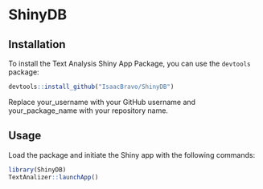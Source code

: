 # ShinyDB

## Installation

To install the Text Analysis Shiny App Package, you can use the `devtools` package:

``` r
devtools::install_github("IsaacBravo/ShinyDB")
```

Replace your_username with your GitHub username and your_package_name with your repository name.

## Usage

Load the package and initiate the Shiny app with the following commands:

``` r
library(ShinyDB)
TextAnalizer::launchApp()
```
